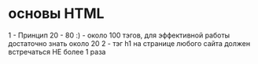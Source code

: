 # основы HTML 

1 - Принцип 20 - 80 :) - около 100 тэгов, для эффективной работы достаточно знать около 20
2 - тэг h1 на странице любого сайта должен встречаться НЕ более 1 раза 
